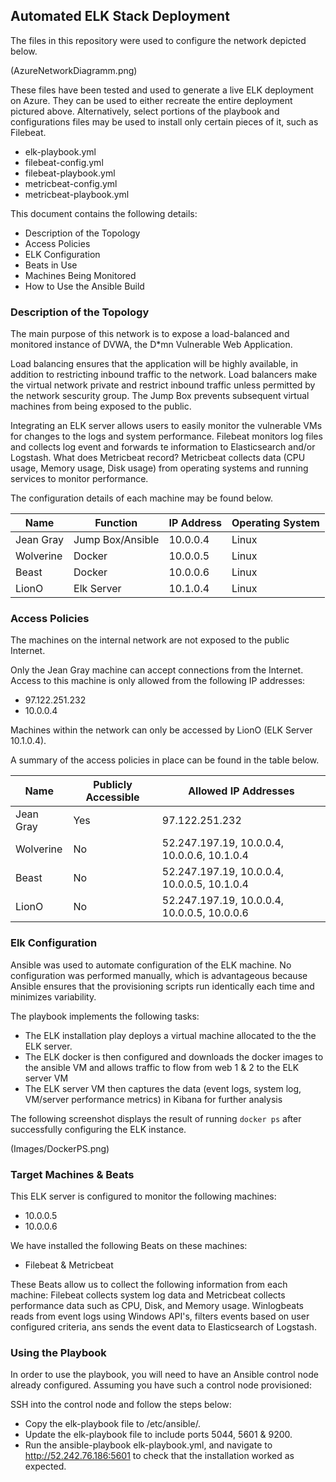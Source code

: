 ## Automated ELK Stack Deployment

The files in this repository were used to configure the network depicted below.

(AzureNetworkDiagramm.png)

These files have been tested and used to generate a live ELK deployment on Azure. They can be used to either recreate the entire deployment pictured above. Alternatively, select portions of the playbook and configurations files may be used to install only certain pieces of it, such as Filebeat.

- elk-playbook.yml
- filebeat-config.yml
- filebeat-playbook.yml
- metricbeat-config.yml
- metricbeat-playbook.yml
          

This document contains the following details:
- Description of the Topology
- Access Policies
- ELK Configuration
- Beats in Use
- Machines Being Monitored
- How to Use the Ansible Build


### Description of the Topology

The main purpose of this network is to expose a load-balanced and monitored instance of DVWA, the D*mn Vulnerable Web Application.

Load balancing ensures that the application will be highly available, in addition to restricting inbound traffic to the network.
Load balancers make the virtual network private and restrict inbound traffic unless permitted by the network sescurity group.
The Jump Box prevents subsequent virtual machines from being exposed to the public.

Integrating an ELK server allows users to easily monitor the vulnerable VMs for changes to the logs and system performance.
Filebeat monitors log files and collects log event and forwards te information to Elasticsearch and/or Logstash. What does Metricbeat record? Metricbeat collects data (CPU usage, Memory usage, Disk usage) from operating systems and running services to monitor performance.

The configuration details of each machine may be found below.

| Name                 | Function          | IP Address    | Operating System |
|----------------------|-------------------|---------------|------------------|
| Jean Gray            | Jump Box/Ansible  | 10.0.0.4      | Linux            |
| Wolverine            | Docker            | 10.0.0.5      | Linux            |
| Beast                | Docker            | 10.0.0.6      | Linux            |
| LionO                | Elk Server        | 10.1.0.4      | Linux            |

### Access Policies

The machines on the internal network are not exposed to the public Internet. 

Only the Jean Gray machine can accept connections from the Internet. Access to this machine is only allowed from the following IP addresses:
- 97.122.251.232 
- 10.0.0.4

Machines within the network can only be accessed by LionO (ELK Server 10.1.0.4).

A summary of the access policies in place can be found in the table below.

| Name            | Publicly Accessible | Allowed IP Addresses                        |
|-----------------|---------------------|---------------------------------------------|                       
| Jean Gray       | Yes                 | 97.122.251.232                              |
| Wolverine       | No                  | 52.247.197.19, 10.0.0.4, 10.0.0.6, 10.1.0.4 |
| Beast           | No                  | 52.247.197.19, 10.0.0.4, 10.0.0.5, 10.1.0.4 |
| LionO           | No                  | 52.247.197.19, 10.0.0.4, 10.0.0.5, 10.0.0.6 |

### Elk Configuration

Ansible was used to automate configuration of the ELK machine. No configuration was performed manually, which is advantageous because Ansible ensures that the provisioning scripts run identically each time and minimizes variability. 

The playbook implements the following tasks:
- The ELK installation play deploys a virtual machine allocated to the the ELK server.
- The ELK docker is then configured and downloads the docker images to the ansible VM and allows traffic to flow from web 1 & 2 to the ELK server VM
- The ELK server VM then captures the data (event logs, system log, VM/server performance metrics) in Kibana for further analysis 

The following screenshot displays the result of running `docker ps` after successfully configuring the ELK instance.

(Images/DockerPS.png)

### Target Machines & Beats
This ELK server is configured to monitor the following machines:
- 10.0.0.5
- 10.0.0.6

We have installed the following Beats on these machines:
- Filebeat & Metricbeat

These Beats allow us to collect the following information from each machine:
Filebeat collects system log data and Metricbeat collects performance data such as CPU, Disk, and Memory usage. Winlogbeats reads from event logs using Windows API's, filters events based on user configured criteria, ans sends the event data to Elasticsearch of Logstash. 

### Using the Playbook
In order to use the playbook, you will need to have an Ansible control node already configured. Assuming you have such a control node provisioned: 

SSH into the control node and follow the steps below:
- Copy the elk-playbook file to /etc/ansible/.
- Update the elk-playbook file to include ports 5044, 5601 & 9200.
- Run the ansible-playbook elk-playbook.yml, and navigate to http://52.242.76.186:5601 to check that the installation worked as expected.
